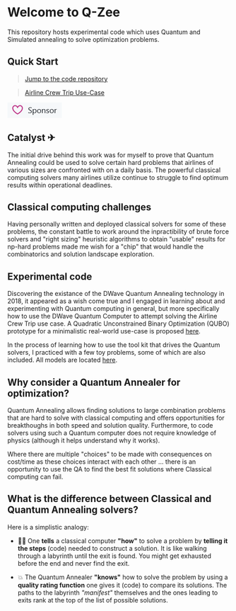 # Welcome to Q-Zee

This repository hosts experimental code which uses Quantum and Simulated annealing to solve optimization problems.

## Quick Start

>[Jump to the code repository](https://github.com/Q-Zee/DWave)

>[Airline Crew Trip Use-Case](https://github.com/Q-Zee/DWave/tree/main/Quzzi)

[![Github Sponsorship](img/sponsorqzee2.png)](https://github.com/sponsors/Q-Zee)

## Catalyst ✈
The initial drive behind this work was for myself to prove that Quantum Annealing could be used to solve certain hard problems that airlines of various sizes are confronted with on a daily basis. The powerful classical computing solvers many airlines utilize continue to struggle to find optimum results within operational deadlines.

## Classical computing challenges
Having personally written and deployed classical solvers for some of these problems, the constant battle to work around the inpractibility of brute force solvers and "right sizing" heuristic algorithms to obtain "usable" results for np-hard problems made me wish for a "chip" that would handle the combinatorics and solution landscape exploration. 

## Experimental code
Discovering the existance of the DWave Quantum Annealing technology in 2018, it appeared as a wish come true and I engaged in learning about and experimenting with Quantum computing in general, but more specifically how to use the DWave Quantum Computer to attempt solving the Airline Crew Trip use case. A Quadratic Unconstrained Binary Optimization (QUBO) prototype for a minimalistic real-world use-case is proposed [here](https://github.com/Q-Zee/DWave/tree/main/Quzzi).

In the process of learning how to use the tool kit that drives the Quantum solvers, I practiced with a few toy problems, some of which are also included. All models are located [here](https://github.com/Q-Zee/DWave).

## Why consider a Quantum Annealer for optimization?

Quantum Annealing allows finding solutions to large combination problems that are hard to solve with classical computing and offers opportunities for breakthoughs in both speed and solution quality. Furthermore, to code solvers using such a Quantum computer does not require knowledge of physics (although it helps understand why it works). 

Where there are multiple "choices" to be made with consequences on cost/time as these choices interact with each other ... there is an opportunity to use the QA to find the best fit solutions where Classical computing can fail.

## What is the difference between Classical and Quantum Annealing solvers?

Here is a simplistic analogy: 

- 🚶‍♀️ One **tells** a classical computer **"how"** to solve a problem by **telling it the steps** (code) needed to construct a solution. It is like walking through a labyrinth until the exit is found. You might get exhausted before the end and never find the exit.

- 💥 The Quantum Annealer **"knows"** how to solve the problem by using a **quality rating function** one gives it (code) to compare its solutions. The paths to the labyrinth _"manifest"_ themselves and the ones leading to exits rank at the top of the list of possible solutions.


<!---
Q-Zee/Q-Zee is a ✨ special ✨ repository because its `README.md` (this file) appears on your GitHub profile.
You can click the Preview link to take a look at your changes.
--->
